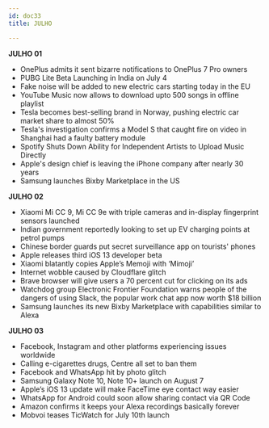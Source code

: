 ```yaml
---
id: doc33
title: JULHO

---
```


**JULHO 01**

- OnePlus admits it sent bizarre notifications to OnePlus 7 Pro owners
- PUBG Lite Beta Launching in India on July 4
- Fake noise will be added to new electric cars starting today in the EU
- YouTube Music now allows to download upto 500 songs in offline playlist
- Tesla becomes best-selling brand in Norway, pushing electric car market share to almost 50%
- Tesla's investigation confirms a Model S that caught fire on video in Shanghai had a faulty battery module 
- Spotify Shuts Down Ability for Independent Artists to Upload Music Directly
- Apple's design chief is leaving the iPhone company after nearly 30 years 
- Samsung launches Bixby Marketplace in the US

**JULHO 02**

- Xiaomi Mi CC 9, Mi CC 9e with triple cameras and in-display fingerprint sensors launched
- Indian government reportedly looking to set up EV charging points at petrol pumps
- Chinese border guards put secret surveillance app on tourists' phones
- Apple releases third iOS 13 developer beta 
- Xiaomi blatantly copies Apple’s Memoji with ‘Mimoji’
- Internet wobble caused by Cloudflare glitch
- Brave browser will give users a 70 percent cut for clicking on its ads
- Watchdog group Electronic Frontier Foundation warns people of the dangers of using Slack, the popular work chat app now worth $18 billion 
- Samsung launches its new Bixby Marketplace with capabilities similar to Alexa

**JULHO 03**

- Facebook, Instagram and other platforms experiencing issues worldwide
- Calling e-cigarettes drugs, Centre all set to ban them
- Facebook and WhatsApp hit by photo glitch
- Samsung Galaxy Note 10, Note 10+ launch on August 7
- Apple’s iOS 13 update will make FaceTime eye contact way easier
- WhatsApp for Android could soon allow sharing contact via QR Code
- Amazon confirms it keeps your Alexa recordings basically forever
- Mobvoi teases TicWatch for July 10th launch

